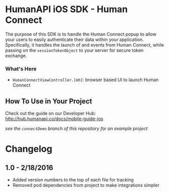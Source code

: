 # HumanAPI iOS SDK - Human Connect

The purpose of this SDK is to handle the Human Connect popup to allow your users to easily authenticate their data within your application. Specifically, it handles the launch of and events from Human Connect, while passing on the `sessionTokenObject` to your server for secure token exchange.

### What's Here
- `HumanConnectViewController.[mh]`: browser based UI to launch Human Connect

## How To Use in Your Project
Check out the guide on our Developer Hub: http://hub.humanapi.co/docs/mobile-guide-ios

*see the `connectDemo` branch of this repository for an example project*

# Changelog

## 1.0 - 2/18/2016
* Added version numbers to the top of each file for tracking
* Removed pod dependencies from project to make integrations simpler
